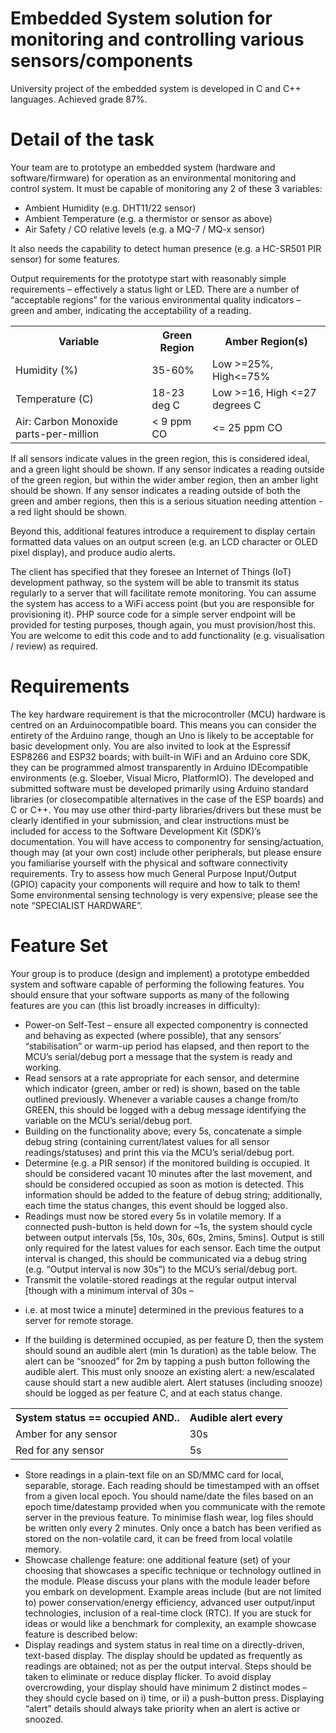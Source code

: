 # Embedded System solution for monitoring and controlling various sensors/components

University project of the embedded system is developed in C and C++ languages. Achieved grade 87%.

# Detail of the task

Your team are to prototype an embedded system (hardware and software/firmware) for operation as an environmental monitoring and control system. It must be capable of monitoring any 2 of these 3 variables: 
- Ambient Humidity (e.g. DHT11/22 sensor) 
-	Ambient Temperature (e.g. a thermistor or sensor as above) 
-	Air Safety / CO relative levels (e.g. a MQ-7 / MQ-x sensor)

It also needs the capability to detect human presence (e.g. a HC-SR501 PIR sensor) for some features. 
 
Output requirements for the prototype start with reasonably simple requirements – effectively a status light or LED. There are a number of “acceptable regions” for the various environmental quality indicators – green and amber, indicating the acceptability of a reading. 
<table style="width:100%">
<tr>
<th>Variable</th> 	<th>Green Region</th> 	<th>Amber Region(s)</th>
</tr>
<tr>
<td>Humidity (%)</td> 	<td>35-60%</td> 	<td>Low >=25%, High<=75%</td> 
</tr>
<tr>
<td>Temperature (C)</td> 	<td>18-23 deg C</td> 	<td>Low >=16,    High <=27 degrees C</td> 
</tr>
<tr>
<td>Air: Carbon Monoxide parts-per-million</td> 	<td>< 9 ppm CO</td> 	<td><= 25 ppm CO</td> 
</tr>
</table>
If all sensors indicate values in the green region, this is considered ideal, and a green light should be shown.  If any sensor indicates a reading outside of the green region, but within the wider amber region, then an amber light should be shown. If any sensor indicates a reading outside of both the green and amber regions, then this is a serious situation needing attention - a red light should be shown.  
 
Beyond this, additional features introduce a requirement to display certain formatted data values on an output screen (e.g. an LCD character or OLED pixel display), and produce audio alerts. 
 
The client has specified that they foresee an Internet of Things (IoT) development pathway, so the system will be able to transmit its status regularly to a server that will facilitate remote monitoring. You can assume the system has access to a WiFi access point (but you are responsible for provisioning it). PHP source code for a simple server endpoint will be provided for testing purposes, though again, you must provision/host this. You are welcome to edit this code and to add functionality (e.g. visualisation / review) as required.

# Requirements

The key hardware requirement is that the microcontroller (MCU) hardware is centred on an Arduinocompatible board. This means you can consider the entirety of the Arduino range, though an Uno is likely to be
acceptable for basic development only. You are also invited to look at the Espressif ESP8266 and ESP32 boards;
with built-in WiFi and an Arduino core SDK, they can be programmed almost transparently in Arduino IDEcompatible environments (e.g. Sloeber, Visual Micro, PlatformIO).
The developed and submitted software must be developed primarily using Arduino standard libraries (or closecompatible alternatives in the case of the ESP boards) and C or C++. You may use other third-party
libraries/drivers but these must be clearly identified in your submission, and clear instructions must be included
for access to the Software Development Kit (SDK)’s documentation. You will have access to componentry for
sensing/actuation, though may (at your own cost) include other peripherals, but please ensure you familiarise
yourself with the physical and software connectivity requirements. Try to assess how much General Purpose
Input/Output (GPIO) capacity your components will require and how to talk to them! Some environmental
sensing technology is very expensive; please see the note “SPECIALIST HARDWARE”.


# Feature Set

Your group is to produce (design and implement) a prototype embedded system and software capable of performing the following features. You should ensure that your software supports as many of the following features are you can (this list broadly increases in difficulty): 

- Power-on Self-Test – ensure all expected componentry is connected and behaving as expected (where possible), that any sensors’ “stabilisation” or warm-up period has elapsed, and then report to the MCU’s serial/debug port a message that the system is ready and working. 
- Read sensors at a rate appropriate for each sensor, and determine which indicator (green, amber or red) is shown, based on the table outlined previously. Whenever a variable causes a change from/to GREEN, this should be logged with a debug message identifying the variable on the MCU’s serial/debug port. 
- Building on the functionality above; every 5s, concatenate a simple debug string (containing current/latest values for all sensor readings/statuses) and print this via the MCU’s serial/debug port. 
- Determine (e.g. a PIR sensor) if the monitored building is occupied. It should be considered vacant 10 minutes after the last movement, and should be considered occupied as soon as motion is detected. This information should be added to the feature of debug string; additionally, each time the status changes, this event should be logged also. 
- Readings must now be stored every 5s in volatile memory. If a connected push-button is held down for ~1s, the system should cycle between output intervals [5s, 10s, 30s, 60s, 2mins, 5mins]. Output is still only required for the latest values for each sensor. Each time the output interval is changed, this should be communicated via a debug string (e.g. “Output interval is now 30s”) to the MCU’s serial/debug port. 
- Transmit the volatile-stored readings at the regular output interval [though with a minimum interval of 30s – 
* i.e. at most twice a minute] determined in the previous features to a server for remote storage. 
- If the building is determined occupied, as per feature D, then the system should sound an audible alert (min
1s duration) as the table below. The alert can be “snoozed” for 2m by tapping a push button following the
audible alert. This must only snooze an existing alert: a new/escalated cause should start a new audible
alert. Alert statuses (including snooze) should be logged as per feature C, and at each status change.

<table style="width:100%">
<tr>
 <th>System 	status 	== occupied AND..</th><th>Audible alert every</th>
</tr>
<tr>
<td>Amber for any sensor</td> 		<td>30s</td> 
</tr>
<tr>
<td>Red for any sensor</td> 		<td>5s</td> 
</tr>
</table>

- Store readings in a plain-text file on an SD/MMC card for local, separable, storage. Each reading should be timestamped with an offset from a given local epoch. You should name/date the files based on an epoch time/datestamp provided when you communicate with the remote server in the previous feature. To minimise flash wear, log files should be written only every 2 minutes. Only once a batch has been verified as stored on the non-volatile card, it can be freed from local volatile memory. 
- Showcase challenge feature: one additional feature (set) of your choosing that showcases a specific technique or technology outlined in the module. Please discuss your plans with the module leader before you embark on development. Example areas include (but are not limited to) power conservation/energy efficiency, advanced user output/input technologies, inclusion of a real-time clock (RTC). If you are stuck for ideas or would like a benchmark for complexity, an example showcase feature is described below:  
- Display readings and system status in real time on a directly-driven, text-based display. The display should be updated as frequently as readings are obtained; not as per the output interval. Steps should be taken to eliminate or reduce display flicker. To avoid display overcrowding, your display should have minimum 2 distinct modes – they should cycle based on i) time, or ii) a push-button press. Displaying “alert” details should always take priority when an alert is active or snoozed. 
